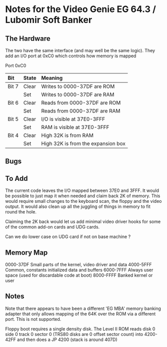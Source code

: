# Notes for the Video Genie EG 64.3 / Lubomir Soft Banker

## The Hardware

The two have the same interface (and may well be the same logic). They add
an I/O port at 0xC0 which controls how memory is mapped

Port 0xC0

| Bit   | State | Meaning          |
|:------|:------|:------------------|
| Bit 7 | Clear | Writes to 0000-37DF are ROM|
|       | Set   | Writes to 0000-37DF are RAM|
| Bit 6 | Clear | Reads from 0000-37DF are ROM|
|       | Set   | Reads from 0000-37DF are RAM|
| Bit 5 | Clear | I/O is visible at 37E0-3FFF|
|       | Set   | RAM is visible at 37E0-3FFF|
| Bit 4 | Clear | High 32K is from RAM|
|       | Set   | High 32K is from the expansion box|

## Bugs

## To Add

The current code leaves the I/O mapped between 37E0 and 3FFF. It would be
possible to just map it when needed and claim back 2K of memory. This
would require small changes to the keyboard scan, the floppy and the
video output. It would also clean up all the juggling of things in memory
to fit round the hole.

Claiming the 2K back would let us add minimal video driver hooks for some of
the common add-on cards and UDG cards.

Can we do lower case on UDG card if not on base machine ?

## Memory Map

0000-37DF	Small parts of the kernel, video driver and data
4000-5FFF	Common, constants initialized data and buffers
6000-7FFF	Always user space (used for discardable code at boot)
8000-FFFF	Banked kernel or user

## Notes

Note that there appears to have been a different 'EG MBA' memory banking
adapter that only allows mapping of the 64K over the ROM via a different
port. This is not supported.

Floppy boot requires a single density disk. The Level II ROM reads
disk 0 side 0 track 0 sector 0 (TRS80 disks are 0 offset sector count)
into 4200-42FF and then does a JP 4200	(stack is around 407D)

